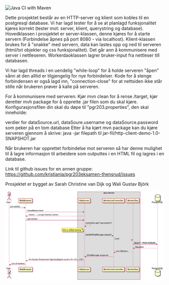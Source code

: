 ![Java CI with Maven](https://github.com/Sarahcvd/http-client-demo/workflows/Java%20CI%20with%20Maven/badge.svg)

Dette prosjektet består av en HTTP-server og klient som kobles til en postgresql database. Vi har lagd tester for å se at planlagd funksjonalitet kjøres korrekt (tester mot: server, klient, querystring og database). Hovedklassen i prosjektet er server-klassen, denne kjøres for å starte servern (Forbindelse åpnes på port 8080 - via localhost). Klient-klassen brukes for å "snakke" med servern, data kan lastes opp og ned til serveren (html/txt objekter og css funksjonalitet). Det går ann å kommunisere med server i nettleseren. Workerdaoklassen lagrer bruker-input fra nettleser till databasen.

Vi har lagd threads i en uendelig "while-loop" for å holde serveren "åpen" sånn at den alltid er tilgjengelig for nye forbindelser. Kode for å stenge forbindensen er også lagd inn, "connection-close" for at nettsiden ikke står stille når brukeren prøver å kalle på serveren.

For å kommunisere med serveren: Kjør mvn clean for å rense /target, kjør deretter mvh package for å opprette .jar filen som du skal kjøre. Konfigurasjonsfilen din skal du døpe til "pgr203.properties", den skal inneholde:

verdier for dataSource.url, dataSoure.username og dataSource.password som peker på en tom database
Etter å ha kjørt mvn package kan du kjøre serveren gjennom å skrive: java -jar filepath til jar-fil/http-client-demo-1.0-SNAPSHOT.jar

Når brukeren har opprettet forbindelse mot serveren så har denne mulighet til å lagre informasjon til arbeidere som outputtes i en HTML fil og lagres i en database.


Link til github issues for en annen gruppe: https://github.com/kristiania/pgr203eksamen-thensrud/issues

Prosjektet er bygget av Sarah Christine van Dijk og Wali Gustav Björk

![Server Structure](docs/server_structure.png)
